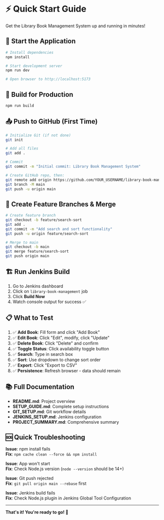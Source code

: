 # ⚡ Quick Start Guide

Get the Library Book Management System up and running in minutes!

## 🚀 Start the Application

```bash
# Install dependencies
npm install

# Start development server
npm run dev

# Open browser to http://localhost:5173
```

## 🔧 Build for Production

```bash
npm run build
```

## 📤 Push to GitHub (First Time)

```bash
# Initialize Git (if not done)
git init

# Add all files
git add .

# Commit
git commit -m "Initial commit: Library Book Management System"

# Create GitHub repo, then:
git remote add origin https://github.com/YOUR_USERNAME/library-book-management.git
git branch -M main
git push -u origin main
```

## 🔄 Create Feature Branches & Merge

```bash
# Create feature branch
git checkout -b feature/search-sort
git add .
git commit -m "Add search and sort functionality"
git push -u origin feature/search-sort

# Merge to main
git checkout -b main
git merge feature/search-sort
git push origin main
```

## 🏗️ Run Jenkins Build

1. Go to Jenkins dashboard
2. Click on `library-book-management` job
3. Click **Build Now**
4. Watch console output for success ✅

## 📋 What to Test

1. ✅ **Add Book**: Fill form and click "Add Book"
2. ✅ **Edit Book**: Click "Edit", modify, click "Update"
3. ✅ **Delete Book**: Click "Delete" and confirm
4. ✅ **Toggle Status**: Click availability toggle button
5. ✅ **Search**: Type in search box
6. ✅ **Sort**: Use dropdown to change sort order
7. ✅ **Export**: Click "Export to CSV"
8. ✅ **Persistence**: Refresh browser - data should remain

## 📚 Full Documentation

- **README.md**: Project overview
- **SETUP_GUIDE.md**: Complete setup instructions
- **GIT_SETUP.md**: Git workflow details
- **JENKINS_SETUP.md**: Jenkins configuration
- **PROJECT_SUMMARY.md**: Comprehensive summary

## 🆘 Quick Troubleshooting

**Issue**: npm install fails  
**Fix**: `npm cache clean --force && npm install`

**Issue**: App won't start  
**Fix**: Check Node.js version (`node --version` should be 14+)

**Issue**: Git push rejected  
**Fix**: `git pull origin main --rebase` first

**Issue**: Jenkins build fails  
**Fix**: Check Node.js plugin in Jenkins Global Tool Configuration

---

**That's it! You're ready to go! 🎉**

